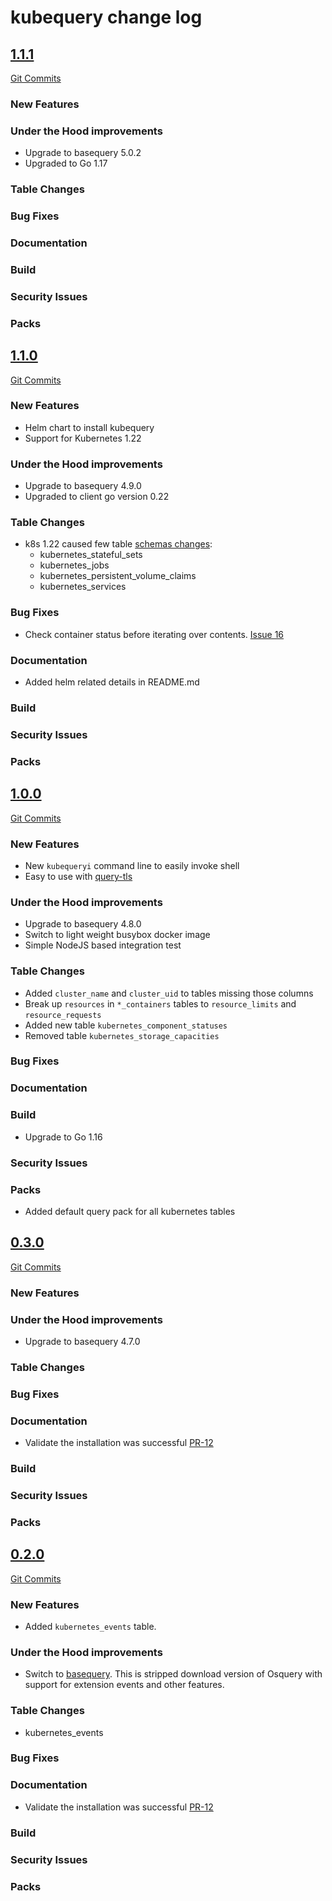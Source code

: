 # kubequery change log


<a name="1.1.1"></a>
## [1.1.1](https://github.com/Uptycs/kubequery/releases/tag/1.1.1)

[Git Commits](https://github.com/Uptycs/kubequery/compare/1.1.0...1.1.1)

### New Features

### Under the Hood improvements

* Upgrade to basequery 5.0.2
* Upgraded to Go 1.17

### Table Changes

### Bug Fixes

### Documentation

### Build

### Security Issues

### Packs


<a name="1.1.0"></a>
## [1.1.0](https://github.com/Uptycs/kubequery/releases/tag/1.1.0)

[Git Commits](https://github.com/Uptycs/kubequery/compare/1.0.0...1.1.0)

### New Features

* Helm chart to install kubequery
* Support for Kubernetes 1.22

### Under the Hood improvements

* Upgrade to basequery 4.9.0
* Upgraded to client go version 0.22

### Table Changes

* k8s 1.22 caused few table [schemas changes](https://github.com/Uptycs/kubequery/commit/a70e9a42f6f85ca1a0ebd23575590c73562fab83#diff-79f5d80ee02a931b2bf12fd018b6edeb447abd58e1fb85ae155ae932ec29ad9d):
  * kubernetes_stateful_sets
  * kubernetes_jobs
  * kubernetes_persistent_volume_claims
  * kubernetes_services

### Bug Fixes

* Check container status before iterating over contents. [Issue 16](https://github.com/Uptycs/kubequery/issues/16)

### Documentation

* Added helm related details in README.md

### Build

### Security Issues

### Packs


<a name="1.0.0"></a>
## [1.0.0](https://github.com/Uptycs/kubequery/releases/tag/1.0.0)

[Git Commits](https://github.com/Uptycs/kubequery/compare/0.3.0...1.0.0)

### New Features

* New `kubequeryi` command line to easily invoke shell
* Easy to use with [query-tls](https://github.com/Uptycs/query-tls)

### Under the Hood improvements

* Upgrade to basequery 4.8.0
* Switch to light weight busybox docker image
* Simple NodeJS based integration test

### Table Changes

* Added `cluster_name` and `cluster_uid` to tables missing those columns
* Break up `resources` in `*_containers` tables to `resource_limits` and `resource_requests`
* Added new table `kubernetes_component_statuses`
* Removed table `kubernetes_storage_capacities`

### Bug Fixes

### Documentation

### Build

* Upgrade to Go 1.16

### Security Issues

### Packs

* Added default query pack for all kubernetes tables


<a name="0.3.0"></a>
## [0.3.0](https://github.com/Uptycs/kubequery/releases/tag/0.3.0)

[Git Commits](https://github.com/Uptycs/kubequery/compare/0.2.0...0.3.0)

### New Features

### Under the Hood improvements

* Upgrade to basequery 4.7.0

### Table Changes

### Bug Fixes

### Documentation

* Validate the installation was successful [PR-12](https://github.com/Uptycs/kubequery/pull/12)

### Build

### Security Issues

### Packs


<a name="0.2.0"></a>
## [0.2.0](https://github.com/Uptycs/kubequery/releases/tag/0.2.0)

[Git Commits](https://github.com/Uptycs/kubequery/compare/0.1.0...0.2.0)

### New Features

* Added `kubernetes_events` table.

### Under the Hood improvements

* Switch to [basequery](https://github.com/Uptycs/basequery). This is stripped download version of Osquery with support for extension events and other features.

### Table Changes

* kubernetes_events

### Bug Fixes

### Documentation

* Validate the installation was successful [PR-12](https://github.com/Uptycs/kubequery/pull/12)

### Build

### Security Issues

### Packs
